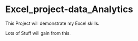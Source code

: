 # Excel_project-data_Analytics
This Project will demonstrate my Excel skills. 

Lots of Stuff will gain from this.
